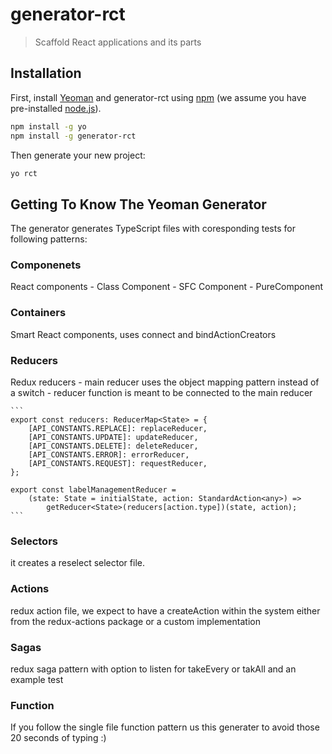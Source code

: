# generator-rct
> Scaffold React applications and its parts

## Installation

First, install [Yeoman](http://yeoman.io) and generator-rct using [npm](https://www.npmjs.com/) (we assume you have pre-installed [node.js](https://nodejs.org/)).

```bash
npm install -g yo
npm install -g generator-rct
```

Then generate your new project:

```bash
yo rct
```

## Getting To Know The Yeoman Generator

The generator generates TypeScript files with coresponding tests for following patterns:

### Componenets
React components
	- Class Component
	- SFC Component
	- PureComponent

### Containers
Smart React components, uses connect and bindActionCreators

### Reducers
Redux reducers
	- main reducer uses the object mapping pattern instead of a switch
	- reducer function is meant to be connected to the main reducer
	
	```
	export const reducers: ReducerMap<State> = {
        [API_CONSTANTS.REPLACE]: replaceReducer,
        [API_CONSTANTS.UPDATE]: updateReducer,
        [API_CONSTANTS.DELETE]: deleteReducer,
        [API_CONSTANTS.ERROR]: errorReducer,
        [API_CONSTANTS.REQUEST]: requestReducer,
    };
    
    export const labelManagementReducer =
        (state: State = initialState, action: StandardAction<any>) =>
            getReducer<State>(reducers[action.type])(state, action);
	```
### Selectors
it creates a reselect selector file.	

### Actions
redux action file, we expect to have a createAction within the system either from the redux-actions package or a custom implementation

### Sagas
redux saga pattern with option to listen for takeEvery or takAll and an example test

### Function
If you follow the single file function pattern us this generater to avoid those 20 seconds of typing :)
